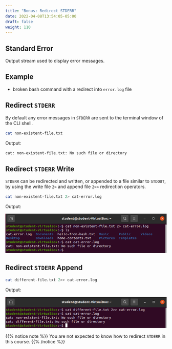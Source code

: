 ```yaml
---
title: "Bonus: Redirect STDERR"
date: 2022-04-08T13:54:05-05:00
draft: false
weight: 110
---
```


## Standard Error

Output stream used to display error messages. 

## Example

- broken bash command with a redirect into `error.log` file

## Redirect `STDERR`

By default any error messages in `STDERR` are sent to the terminal window of the CLI shell.

```bash
cat non-existent-file.txt
```

Output:

```bash
cat: non-existent-file.txt: No such file or directory
```

## Redirect `STDERR` Write

`STDERR` can be redirected and written, or appended to a file similar to `STDOUT`, by using the write file `2>` and append file `2>>` redirection operators. 

```bash
cat non-existent-file.txt 2> cat-error.log
```

Output:

![cat non-existent-file.txt 2> cat-error.log && ls && cat cat-error.log output](pictures/cat-error-log.png?classes=border)

## Redirect `STDERR` Append

```bash
cat different-file.txt 2>> cat-error.log
```

Output:

![cat different-file.txt 2>> cat-error.log && cat cat-error.log](pictures/cat-error-log-appended.png?classes=border)

{{% notice note %}}
You are not expected to know how to redirect `STDERR` in this course.
{{% /notice %}}
